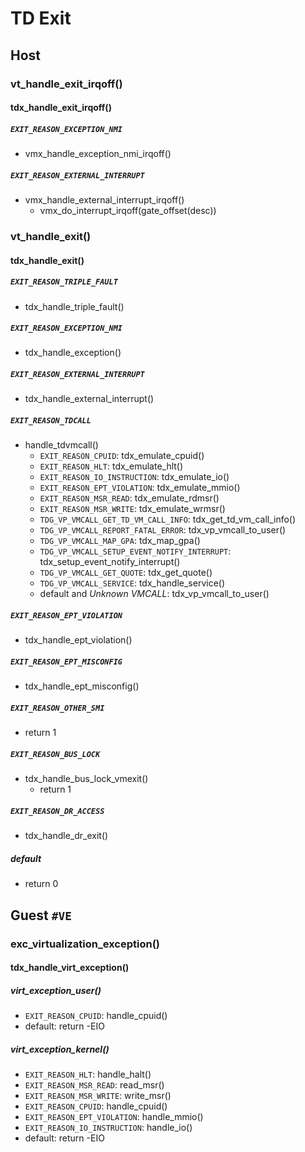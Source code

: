 # TD Exit

## Host

### vt_handle_exit_irqoff()

#### tdx_handle_exit_irqoff()

##### `EXIT_REASON_EXCEPTION_NMI`
* vmx_handle_exception_nmi_irqoff()

##### `EXIT_REASON_EXTERNAL_INTERRUPT`
* vmx_handle_external_interrupt_irqoff()
  * vmx_do_interrupt_irqoff(gate_offset(desc))

### vt_handle_exit()

#### tdx_handle_exit()

##### `EXIT_REASON_TRIPLE_FAULT`
* tdx_handle_triple_fault()

##### `EXIT_REASON_EXCEPTION_NMI`
* tdx_handle_exception()

##### `EXIT_REASON_EXTERNAL_INTERRUPT`
* tdx_handle_external_interrupt()

##### `EXIT_REASON_TDCALL`
* handle_tdvmcall()
  * `EXIT_REASON_CPUID`: tdx_emulate_cpuid()
  * `EXIT_REASON_HLT`: tdx_emulate_hlt()
  * `EXIT_REASON_IO_INSTRUCTION`: tdx_emulate_io()
  * `EXIT_REASON_EPT_VIOLATION`: tdx_emulate_mmio()
  * `EXIT_REASON_MSR_READ`: tdx_emulate_rdmsr()
  * `EXIT_REASON_MSR_WRITE`: tdx_emulate_wrmsr()
  * `TDG_VP_VMCALL_GET_TD_VM_CALL_INFO`: tdx_get_td_vm_call_info()
  * `TDG_VP_VMCALL_REPORT_FATAL_ERROR`: tdx_vp_vmcall_to_user()
  * `TDG_VP_VMCALL_MAP_GPA`: tdx_map_gpa()
  * `TDG_VP_VMCALL_SETUP_EVENT_NOTIFY_INTERRUPT`: tdx_setup_event_notify_interrupt()
  * `TDG_VP_VMCALL_GET_QUOTE`: tdx_get_quote()
  * `TDG_VP_VMCALL_SERVICE`:  tdx_handle_service()
  * default and *Unknown VMCALL*: tdx_vp_vmcall_to_user()

##### `EXIT_REASON_EPT_VIOLATION`
* tdx_handle_ept_violation()

##### `EXIT_REASON_EPT_MISCONFIG`
* tdx_handle_ept_misconfig()

##### `EXIT_REASON_OTHER_SMI`
* return 1

##### `EXIT_REASON_BUS_LOCK`
* tdx_handle_bus_lock_vmexit()
  * return 1

##### `EXIT_REASON_DR_ACCESS`
* tdx_handle_dr_exit()

##### default
* return 0

## Guest `#VE`

### exc_virtualization_exception()

#### tdx_handle_virt_exception()

##### virt_exception_user()
* `EXIT_REASON_CPUID`: handle_cpuid()
* default: return -EIO

##### virt_exception_kernel()
* `EXIT_REASON_HLT`: handle_halt()
* `EXIT_REASON_MSR_READ`: read_msr()
* `EXIT_REASON_MSR_WRITE`: write_msr()
* `EXIT_REASON_CPUID`: handle_cpuid()
* `EXIT_REASON_EPT_VIOLATION`: handle_mmio()
* `EXIT_REASON_IO_INSTRUCTION`: handle_io()
* default: return -EIO